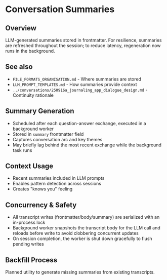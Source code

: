 # Conversation Summaries

## Overview

LLM-generated summaries stored in frontmatter. For resilience, summaries are refreshed throughout the session; to reduce latency, regeneration now runs in the background.

## See also

- `FILE_FORMATS_ORGANISATION.md` - Where summaries are stored
- `LLM_PROMPT_TEMPLATES.md` - How summaries provide context
- `../conversations/250916a_journaling_app_dialogue_design.md` - Continuity rationale

## Summary Generation

- Scheduled after each question-answer exchange, executed in a background worker
- Stored in `summary` frontmatter field
- Captures conversation arc and key themes
- May briefly lag behind the most recent exchange while the background task runs

## Context Usage

- Recent summaries included in LLM prompts
- Enables pattern detection across sessions
- Creates "knows you" feeling

## Concurrency & Safety

- All transcript writes (frontmatter/body/summary) are serialized with an in-process lock
- Background worker snapshots the transcript body for the LLM call and reloads before write to avoid clobbering concurrent updates
- On session completion, the worker is shut down gracefully to flush pending writes

## Backfill Process

Planned utility to generate missing summaries from existing transcripts.